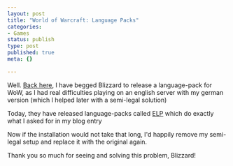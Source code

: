 ```yaml
---
layout: post
title: "World of Warcraft: Language Packs"
categories:
- Games
status: publish
type: post
published: true
meta: {}

---
```

<p>Well. <a href="http://www.gnegg.ch/archives/229-World-of-Warcraft.html">Back here</a>, I have begged Blizzard to release a language-pack for WoW, as I had real difficulties playing on an english server with my german version (which I helped later with a semi-legal solution)</p>
<p>Today, they have released language-packs called <a href="http://wow-europe.com/en/info/faq/elp.html">ELP</a> which do exactly what I asked for in my blog entry</p>
<p>Now if the installation would not take that long, I'd happily remove my semi-legal setup and replace it with the original again.</p>
<p>Thank you so much for seeing and solving this problem, Blizzard!</p>
